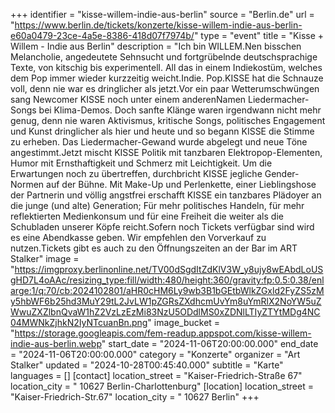 +++
identifier = "kisse-willem-indie-aus-berlin"
source = "Berlin.de"
url = "https://www.berlin.de/tickets/konzerte/kisse-willem-indie-aus-berlin-e60a0479-23ce-4a5e-8386-418d07f7974b/"
type = "event"
title = "Kisse + Willem - Indie aus Berlin"
description = "Ich bin WILLEM.Nen bisschen Melancholie, angedeutete Sehnsucht und fortgrübelnde deutschsprachige Texte, von kitschig bis experimentell. All das in einem Indiekostüm, welches dem Pop immer wieder kurzzeitig weicht.Indie. Pop.KISSE hat die Schnauze voll, denn nie war es dringlicher als jetzt.Vor ein paar Wetterumschwüngen sang Newcomer KISSE noch unter einem anderenNamen Liedermacher-Songs bei Klima-Demos. Doch sanfte Klänge waren irgendwann nicht mehr genug, denn nie waren Aktivismus, kritische Songs, politisches Engagement und Kunst dringlicher als hier und heute und so begann KISSE die Stimme zu erheben. Das Liedermacher-Gewand wurde abgelegt und neue Töne angestimmt.Jetzt mischt KISSE Politik mit tanzbaren Elektropop-Elementen, Humor mit Ernsthaftigkeit und Schmerz mit Leichtigkeit. Um die Erwartungen noch zu übertreffen, durchbricht KISSE jegliche Gender-Normen auf der Bühne. Mit Make-Up und Perlenkette, einer Lieblingshose der Partnerin und völlig angstfrei erschafft KISSE ein tanzbares Plädoyer an die junge (und alte) Generation; Für mehr politisches Handeln, für mehr reflektierten Medienkonsum und für eine Freiheit die weiter als die Schubladen unserer Köpfe reicht.Sofern noch Tickets verfügbar sind wird es eine Abendkasse geben. Wir empfehlen den Vorverkauf zu nutzen.Tickets gibt es auch zu den Öffnungszeiten an der Bar im ART Stalker"
image = "https://imgproxy.berlinonline.net/TV00dSgdItZdKlV3W_y8ujy8wEAbdLoUSgHD7L4oAAc/resizing_type:fill/width:480/height:360/gravity:fp:0.5:0.38/enlarge:1/q:70/cb:2024102801/aHR0cHM6Ly9wb3B1bGEtbWlkZGxld2FyZS5zMy5hbWF6b25hd3MuY29tL2JvLW1pZGRsZXdhcmUvYm8uYmRlX2NoYW5uZWwuZXZlbnQvaW1hZ2VzLzEzMi83NzU5ODdlMS0xZDNlLTIyZTYtMDg4NC04MWNkZjhkN2IyNTcuanBn.png"
image_bucket = "https://storage.googleapis.com/fem-readup.appspot.com/kisse-willem-indie-aus-berlin.webp"
start_date = "2024-11-06T20:00:00.000"
end_date = "2024-11-06T20:00:00.000"
category = "Konzerte"
organizer = "Art Stalker"
updated = "2024-10-28T00:45:40.000"
subtitle = "Karte"
languages = []
[contact]
location_street = "Kaiser-Friedrich-Straße 67"
location_city = " 10627 Berlin-Charlottenburg"
[location]
location_street = "Kaiser-Friedrich-Str.67"
location_city = " 10627 Berlin"
+++